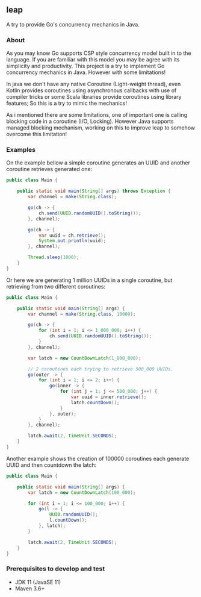 ## leap
A try to provide Go's concurrency mechanics in Java.

### About
As you may know Go supports CSP style concurrency model built in to the language. If you are familiar
with this model you may be agree with its simplicity and productivity. This project is a try to implement
Go concurrency mechanics in Java. However with some limitations!

In java we don't have any native Coroutine (Light-weight thread), even Kotlin provides coroutines using
asynchronous callbacks with use of compiler tricks or some Scala libraries provide coroutines using
library features; So this is a try to mimic the mechanics!

As i mentioned there are some limitations, one of important one is calling blocking code in a coroutine (I/O, Locking).
However Java supports managed blocking mechanism, working on this to improve leap to somehow overcome this limitation!

### Examples
On the example bellow a simple coroutine generates an UUID and another coroutine retrieves generated one:
```java
public class Main {

    public static void main(String[] args) throws Exception {
        var channel = make(String.class);

        go(ch -> {
            ch.send(UUID.randomUUID().toString());
        }, channel);

        go(ch -> {
            var uuid = ch.retrieve();
            System.out.println(uuid);
        }, channel);

        Thread.sleep(1000);
    }
}
```

Or here we are generating 1 million UUIDs in a single coroutine, but retrieving from two different coroutines:
```java
public class Main {

    public static void main(String[] args) {
        var channel = make(String.class, 10000);

        go(ch -> {
            for (int i = 1; i <= 1_000_000; i++) {
                ch.send(UUID.randomUUID().toString());
            }
        }, channel);

        var latch = new CountDownLatch(1_000_000);

        // 2 coroutines each trying to retrieve 500_000 UUIDs.
        go(outer -> {
            for (int i = 1; i <= 2; i++) {
                go(inner -> {
                    for (int j = 1; j <= 500_000; j++) {
                        var uuid = inner.retrieve();
                        latch.countDown();
                    }
                }, outer);
            }
        }, channel);

        latch.await(2, TimeUnit.SECONDS);
    }
}
```

Another example shows the creation of 100000 coroutines each generate UUID and then countdown the latch:
```java
public class Main {

    public static void main(String[] args) {
        var latch = new CountDownLatch(100_000);

        for (int i = 1; i <= 100_000; i++) {
            go(l -> {
                UUID.randomUUID();
                l.countDown();
            }, latch);
        }

        latch.await(2, TimeUnit.SECONDS);
    }
}
```

### Prerequisites to develop and test
- JDK 11 (JavaSE 11)
- Maven 3.6+
